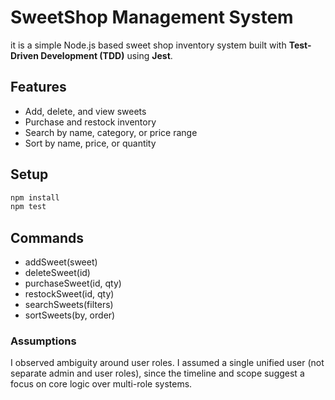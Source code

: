 # SweetShop Management System

it is a simple Node.js based sweet shop inventory system built with **Test-Driven Development (TDD)** using **Jest**.

## Features
- Add, delete, and view sweets
- Purchase and restock inventory
- Search by name, category, or price range
- Sort by name, price, or quantity

## Setup
```bash
npm install
npm test
```

## Commands
- addSweet(sweet)
- deleteSweet(id)
- purchaseSweet(id, qty)
- restockSweet(id, qty)
- searchSweets(filters)
- sortSweets(by, order)

### Assumptions 
I observed ambiguity around user roles. I assumed a single unified user (not separate admin and user roles), since the timeline and scope suggest a focus on core logic over multi-role systems.
